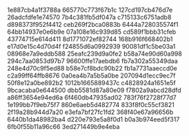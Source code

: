 1e887cb4a1f3788a
665770c773f67b1c
127cd197cb476d7e
26adcfdfe1e74570
7b4c381fb5df047a
c715133c6751adb8
d898373f952f4412
ceb269f2bca0883b
6444a728035574f1
64bb14937e0e6b9e
07a108e16c939d85
cd589f1bbb31cfeb
43774715e614d411
8d1771072ef82744
168b916f668402b1
e17d0e15c4d70d4f
f24855d6a0992939
90081df1c5be03a1
08968e7a9eddb588
25eafc239d9a0fe2
b58a74e90d60a998
294c7aa0853d97b7
96600ffe17aebdb6
fb7a302a55349daa
248e4d70c9f5ed88
b58e7cf8bdc90b22
fb1a7731aaeccd0e
c2a99ff64ffb8676
0a0ea4b7a5b5a0be
207094d1ecc9ec7f
50f8e12a0be892b2
1012b1665889437c
c4828924a1651e5f
9bcacaba0e644500
dbb5581d87a80e09
f7802a9abcd28dfd
a86ff3654e94ed6a
6f460db47935ad02
783f76f2728f77d7
1e199bb7f9eb75f7
860e6aeb5d482774
833f8f0c55cf3821
2f19a28b944d7a20
e3efa7bf27fc1fd2
368f40e67a96656b
6440b1da48982ba4
d220e793e5a8f0d1
b0a3b974eed5f317
6fb0f55b11a96c66
3ed271449b9e4eba
